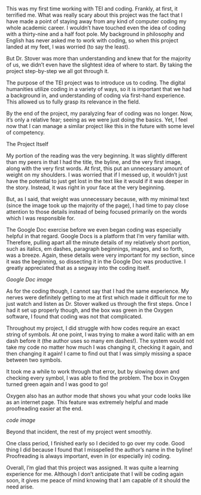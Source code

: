 This was my first time working with TEI and coding. Frankly, at first, it terrified me. What was really scary about this project was the fact that I have made a point of staying away from any kind of computer coding my whole academic career. I wouldn’t have touched even the idea of coding with a thirty-nine and a half foot pole. My background in philosophy and English has never asked me to work with coding, so when this project landed at my feet, I was worried (to say the least).

But Dr. Stover was more than understanding and knew that for the majority of us, we didn’t even have the slightest idea of where to start. By taking the project step-by-step we all got through it. 

The purpose of the TEI project was to introduce us to coding. The digital humanities utilize coding in a variety of ways, so it is important that we had a background in, and understanding of coding via first-hand experience. This allowed us to fully grasp its relevance in the field. 

By the end of the project, my paralyzing fear of coding was no longer. Now, it’s only a relative fear; seeing as we were just doing the basics. Yet, I feel now that I can manage a similar project like this in the future with some level of competency. 

The Project Itself

My portion of the reading was the very beginning. It was slightly different than my peers in that I had the title, the byline, and the very first image, along with the very first words. At first, this put an unnecessary amount of weight on my shoulders. I was worried that if I messed up, it wouldn’t just have the potential to just get lost in the text like it would if it was deeper in the story. Instead, it was right in your face at the very beginning. 

But, as I said, that weight was unnecessary because, with my minimal text (since the image took up the majority of the page), I had time to pay close attention to those details instead of being focused primarily on the words which I was responsible for. 

The Google Doc exercise before we even began coding was especially helpful in that regard. Google Docs is a platform that I’m very familiar with. Therefore, pulling apart all the minute details of my relatively short portion, such as italics, em dashes, paragraph beginnings, images, and so forth, was a breeze. Again, these details were very important for my section, since it was the beginning, so dissecting it in the Google Doc was productive. I greatly appreciated that as a segway into the coding itself. 

*Google Doc image*

As for the coding though, I cannot say that I had the same experience. My nerves were definitely getting to me at first which made it difficult for me to just watch and listen as Dr. Stover walked us through the first steps. Once I had it set up properly though, and the box was green in the Oxygen software, I found that coding was not that complicated.

Throughout my project, I did struggle with how codes require an exact string of symbols. At one point, I was trying to make a word italic with an em dash before it (the author uses so many em dashes!). The system would not take my code no matter how much I was changing it, checking it again, and then changing it again! I came to find out that I was simply missing a space between two symbols. 

It took me a while to work through that error, but by slowing down and checking every symbol, I was able to find the problem. The box in Oxygen turned green again and I was good to go! 

Oxygen also has an author mode that shows you what your code looks like as an internet page. This feature was extremely helpful and made proofreading easier at the end. 

*code image*

Beyond that incident, the rest of my project went smoothly. 

One class period, I finished early so I decided to go over my code. Good thing I did because I found that I misspelled the author’s name in the byline! Proofreading is always important, even in (or especially in) coding. 

Overall, I’m glad that this project was assigned. It was quite a learning experience for me. Although I don’t anticipate that I will be coding again soon, it gives me peace of mind knowing that I am capable of it should the need arise. 
